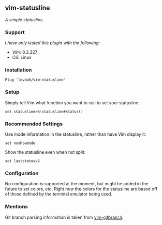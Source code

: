 ## vim-statusline

_A simple statusline._

### Support

_I have only tested this plugin with the following:_  
- _Vim_: 8.2.227  
- _OS_: Linux

### Installation

```
Plug 'levouh/vim-statusline'
```

### Setup

Simply tell Vim what function you want to call to set your statusline:

```
set statusline=%!statusline#status()
```

### Recommended Settings

Use mode information in the statusline, rather than have Vim display it:

```
set noshowmode
```

Show the statusline even when not split:

```
set laststatus=2
```

### Configuration

No configuration is supported at the moment, but might be added in the future to set colors, etc. Right now the colors for the statusline are based off of those defined by the terminal emulator being used.

### Mentions

Git branch parsing information is taken from [vim-gitbranch](https://github.com/itchyny/vim-gitbranch).
